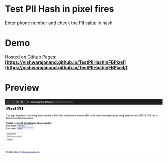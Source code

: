 # Test PII Hash in pixel fires
Enter phone number and check the PII value in hash.

# Demo
Hosted on Github Pages:
**[https://vishwarajanand.github.io/TestPIIHashInFBPixel](https://vishwarajanand.github.io/TestPIIHashInFBPixel/)**

# Preview
![Preview](https://raw.githubusercontent.com/vishwarajanand/TestPIIHashInFBPixel/master/demo.png "Preview")
